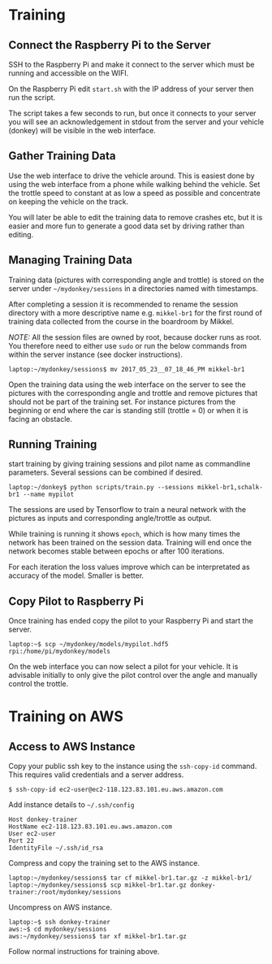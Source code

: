 Training
========

Connect the Raspberry Pi to the Server
--------------------------------------

SSH to the Raspberry Pi and make it connect to the server which must
be running and accessible on the WIFI.

On the Raspberry Pi edit `start.sh` with the IP address of your server
then run the script.

The script takes a few seconds to run, but once it connects to your
server you will see an acknowledgement in stdout from the server and
your vehicle (donkey) will be visible in the web interface.

Gather Training Data
--------------------

Use the web interface to drive the vehicle around. This is easiest
done by using the web interface from a phone while walking behind the
vehicle. Set the trottle speed to constant at as low a speed as
possible and concentrate on keeping the vehicle on the track.

You will later be able to edit the training data to remove crashes
etc, but it is easier and more fun to generate a good data set by
driving rather than editing.

Managing Training Data
----------------------

Training data (pictures with corresponding angle and trottle) is
stored on the server under `~/mydonkey/sessions` in a directories
named with timestamps.

After completing a session it is recommended to rename the session
directory with a more descriptive name e.g. `mikkel-br1` for the first
round of training data collected from the course in the boardroom by
Mikkel.

*NOTE:* All the session files are owned by root, because docker runs
 as root. You therefore need to either use `sudo` or run the below
 commands from within the server instance (see docker instructions).

```
laptop:~/mydonkey/sessions$ mv 2017_05_23__07_18_46_PM mikkel-br1
```

Open the training data using the web interface on the server to see
the pictures with the corresponding angle and trottle and remove
pictures that should not be part of the training set. For instance
pictures from the beginning or end where the car is standing still
(trottle = 0) or when it is facing an obstacle.

Running Training
----------------

start training by giving training sessions and pilot name as
commandline parameters. Several sessions can be combined if desired.

```
laptop:~/donkey$ python scripts/train.py --sessions mikkel-br1,schalk-br1 --name mypilot
```

The sessions are used by Tensorflow to train a neural network with the
pictures as inputs and corresponding angle/trottle as output.

While training is running it shows `epoch`, which is how many times
the network has been trained on the session data. Training will end
once the network becomes stable between epochs or after 100
iterations.

For each iteration the loss values improve which can be interpretated
as accuracy of the model. Smaller is better.


Copy Pilot to Raspberry Pi
--------------------------

Once training has ended copy the pilot to your Raspberry Pi and start
the server.

```
laptop:~$ scp ~/mydonkey/models/mypilot.hdf5 rpi:/home/pi/mydonkey/models
```

On the web interface you can now select a pilot for your vehicle. It
is advisable initially to only give the pilot control over the angle
and manually control the trottle.


Training on AWS
===============

Access to AWS Instance
----------------------

Copy your public ssh key to the instance using the `ssh-copy-id`
command. This requires valid credentials and a server address.

```
$ ssh-copy-id ec2-user@ec2-118.123.83.101.eu.aws.amazon.com
```

Add instance details to `~/.ssh/config`

```
Host donkey-trainer
HostName ec2-118.123.83.101.eu.aws.amazon.com
User ec2-user
Port 22
IdentityFile ~/.ssh/id_rsa
```

Compress and copy the training set to the AWS instance.

```
laptop:~/mydonkey/sessions$ tar cf mikkel-br1.tar.gz -z mikkel-br1/
laptop:~/mydonkey/sessions$ scp mikkel-br1.tar.gz donkey-trainer:/root/mydonkey/sessions
```

Uncompress on AWS instance.

```
laptop:~$ ssh donkey-trainer
aws:~$ cd mydonkey/sessions
aws:~/mydonkey/sessions$ tar xf mikkel-br1.tar.gz
```

Follow normal instructions for training above.
